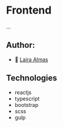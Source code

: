 # Frontend

...

## Author:

- 🦖 [Laira Almas](https://github.com/lairaalmas)

## Technologies

- reactjs
- typescript
- bootstrap
- scss
- gulp
